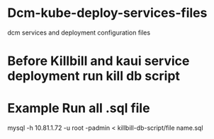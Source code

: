 # Dcm-kube-deploy-services-files
dcm services and deployment configuration files
# Before Killbill and kaui service deployment run kill db script
# Example Run all .sql file
mysql -h 10.81.1.72 -u root -padmin < killbill-db-script/file name.sql
